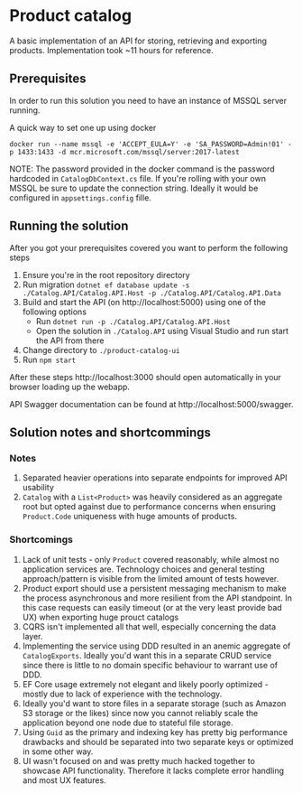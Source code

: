 # Product catalog
A basic implementation of an API for storing, retrieving and exporting products. Implementation took ~11 hours for reference.

## Prerequisites
In order to run this solution you need to have an instance of MSSQL server running.

A quick way to set one up using docker
```
docker run --name mssql -e 'ACCEPT_EULA=Y' -e 'SA_PASSWORD=Admin!01' -p 1433:1433 -d mcr.microsoft.com/mssql/server:2017-latest
```

NOTE: The password provided in the docker command is the password hardcoded in `CatalogDbContext.cs` file. If you're rolling with your own MSSQL be sure to update the connection string. Ideally it would be configured in `appsettings.config` fille.

## Running the solution
After you got your prerequisites covered you want to perform the following steps

1. Ensure you're in the root repository directory
2. Run migration `dotnet ef database update -s ./Catalog.API/Catalog.API.Host -p ./Catalog.API/Catalog.API.Data`
3. Build and start the API (on http://localhost:5000) using one of the following options
    - Run `dotnet run -p ./Catalog.API/Catalog.API.Host`
    - Open the solution in `./Catalog.API` using Visual Studio and run start the API from there
4. Change directory to `./product-catalog-ui`
5. Run `npm start`

After these steps http://localhost:3000 should open automatically in your browser loading up the webapp.

API Swagger documentation can be found at http://localhost:5000/swagger.

## Solution notes and shortcommings
### Notes
1. Separated heavier operations into separate endpoints for improved API usability
2. `Catalog` with a `List<Product>` was heavily considered as an aggregate root but opted against due to performance concerns when ensuring `Product.Code` uniqueness with huge amounts of products.

### Shortcomings
1. Lack of unit tests - only `Product` covered reasonably, while almost no application services are. Technology choices and general testing approach/pattern is visible from the limited amount of tests however.
2. Product export should use a persistent messaging mechanism to make the process asynchronous and more resilient from the API standpoint. In this case requests can easily timeout (or at the very least provide bad UX) when exporting huge prouct catalogs
3. CQRS isn't implemented all that well, especially concerning the data layer.
4. Implementing the service using DDD resulted in an anemic aggregate of `CatalogExports`. Ideally you'd want this in a separate CRUD service since there is little to no domain specific behaviour to warrant use of DDD.
6. EF Core usage extremely not elegant and likely poorly optimized - mostly due to lack of experience with the technology.
7. Ideally you'd want to store files in a separate storage (such as Amazon S3 storage or the likes) since now you cannot reliably scale the application beyond one node due to stateful file storage.
8. Using `Guid` as the primary and indexing key has pretty big performance drawbacks and should be separated into two separate keys or optimized in some other way.
9. UI wasn't focused on and was pretty much hacked together to showcase API functionality. Therefore it lacks complete error handling and most UX features.

